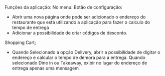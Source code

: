 Funções da aplicação:
No menu:
Botão de configuração:
- Abrir uma nova página onde pode ser adicionado o endereço do restaurante que está utilizando a aplicação para fazer o calculo do tempo de entrega
- Adicionar a possibilidade de criar códigos de desconto.

Shopping Cart;
- Quando Selecionado a opção Delivery, abrir a possibilidade de digitar o endereço e calcular o tempo de demora para a entrega. Quando selecionado Dine in ou Takeaway, exibir no lugar do endereço de entrega apenas uma mensagem 
